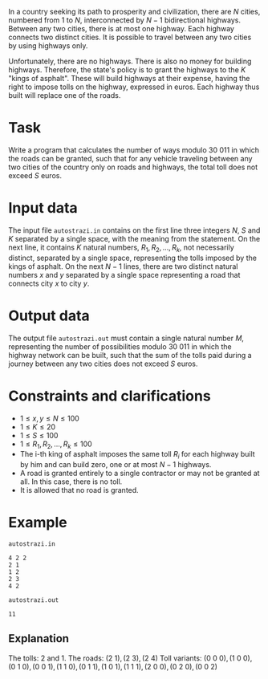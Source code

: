In a country seeking its path to prosperity and civilization, there are $N$ cities, numbered from $1$ to $N$, interconnected by $N - 1$ bidirectional highways. Between any two cities, there is at most one highway. Each highway connects two distinct cities. It is possible to travel between any two cities by using highways only.

Unfortunately, there are no highways. There is also no money for building highways. Therefore, the state's policy is to grant the highways to the $K$ "kings of asphalt". These will build highways at their expense, having the right to impose tolls on the highway, expressed in euros. Each highway thus built will replace one of the roads.

# Task

Write a program that calculates the number of ways modulo $30 \ 011$ in which the roads can be granted, such that for any vehicle traveling between any two cities of the country only on roads and highways, the total toll does not exceed $S$ euros.

# Input data

The input file `autostrazi.in` contains on the first line three integers $N$, $S$ and $K$ separated by a single space, with the meaning from the statement. On the next line, it contains $K$ natural numbers, $R_1, R_2, \ldots, R_k$, not necessarily distinct, separated by a single space, representing the tolls imposed by the kings of asphalt. On the next $N - 1$ lines, there are two distinct natural numbers $x$ and $y$ separated by a single space representing a road that connects city $x$ to city $y$.

# Output data

The output file `autostrazi.out` must contain a single natural number $M$, representing the number of possibilities modulo $30 \ 011$ in which the highway network can be built, such that the sum of the tolls paid during a journey between any two cities does not exceed $S$ euros.

# Constraints and clarifications

* $1 \leq x, y \leq N \leq 100$
* $1 \leq K \leq 20$
* $1 \leq S \leq 100$
* $1 \leq R_1, R_2, \dots , R_k \leq 100$
* The i-th king of asphalt imposes the same toll $R_i$ for each highway built by him and can build zero, one or at most $N - 1$ highways.
* A road is granted entirely to a single contractor or may not be granted at all. In this case, there is no toll.
* It is allowed that no road is granted.

# Example

`autostrazi.in`
```
4 2 2
2 1
1 2
2 3
4 2
```

`autostrazi.out`
```
11
```

## Explanation

The tolls: $2$ and $1$. The roads: $(2 \ 1), (2 \ 3), (2 \ 4)$
Toll variants: $(0 \ 0 \ 0), (1 \ 0 \ 0), (0 \ 1 \ 0), (0 \ 0 \ 1), (1 \ 1 \ 0), (0 \ 1 \ 1), (1 \ 0 \ 1), (1 \ 1 \ 1), (2 \ 0 \ 0), (0 \ 2 \ 0), (0 \ 0 \ 2)$